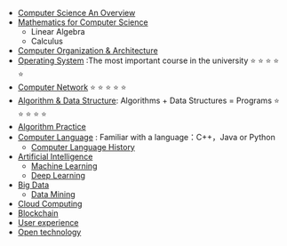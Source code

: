 * [Computer Science An Overview](Computer_Science_an_Overview/README.md)	 
* [Mathematics for Computer Science](Mathematics_for_Computer_Science/README.md)
  * Linear Algebra
  * Calculus
* [Computer Organization & Architecture](Computer_System/README.md)
* [Operating System](Operating_System/README.md) :The most important course in the university :star: :star: :star: :star: :star:
* [Computer Network](Computer_Network/README.md) :star: :star: :star: :star: :star:
* [Algorithm & Data Structure](Algorithm-Data_Structure/README.md): Algorithms + Data Structures = Programs :star: :star: :star: :star: :star:
* [Algorithm Practice](Algorithm_Practice/README.md)	
* [Computer Language](Computer_Language/README.md) : Familiar with a language：C++，Java or Python
  * [Computer Language History](Computer_Language/CL_History.md)
* [Artificial Intelligence](Artificial_Intelligence/README.md)
  * [Machine Learning](Machine_Learning/README.md)
  * [Deep Learning](Deep_Learning/README.md)
* [Big Data](Big_Data/README.md)
  * [Data Mining](Big_Data/Data_Mining/README.md)	 
* [Cloud Computing](Cloud_Computing/README.md) 
* [Blockchain](Blockchain/README.md)
* [User experience](User_experience/README.md)
* [Open technology](Open_technology/README.md)
